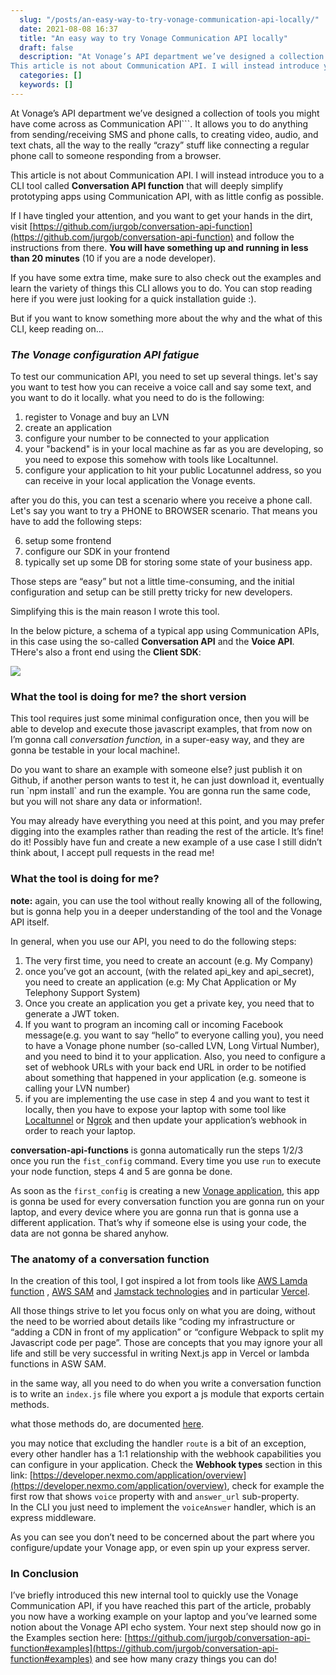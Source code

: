 ```yaml
---
  slug: "/posts/an-easy-way-to-try-vonage-communication-api-locally/"
  date: 2021-08-08 16:37
  title: "An easy way to try Vonage Communication API locally"
  draft: false
  description: "At Vonage’s API department we’ve designed a collection of tools you might have come across as Communication API. It allows you to do anything from sending/receiving SMS and phone calls, to creating video, audio, and text chats, all the way to the really “crazy” stuff like connecting a regular phone call to someone responding from a browser.
This article is not about Communication API. I will instead introduce you to a CLI tool called Conversation API Function that will deeply simplify prototyping apps using Communication API, with as little config as possible."
  categories: []
  keywords: []
---
```

At Vonage’s API department we’ve designed a collection of tools you might have come across as Communication API```. It allows you to do anything from sending/receiving SMS and phone calls, to creating video, audio, and text chats, all the way to the really “crazy” stuff like connecting a regular phone call to someone responding from a browser.

This article is not about Communication API. I will instead introduce you to a CLI tool called **Conversation API function** that will deeply simplify prototyping apps using Communication API, with as little config as possible.

If I have tingled your attention, and you want to get your hands in the dirt, visit [https://github.com/jurgob/conversation-api-function](https://github.com/jurgob/conversation-api-function) and follow the instructions from there. **You will have something up and running in less than 20 minutes** (10 if you are a node developer). 

If you have some extra time, make sure to also check out the examples and learn the variety of things this CLI allows you to do. You can stop reading here if you were just looking for a quick installation guide :).

But if you want to know something more about the why and the what of this CLI, keep reading on…

### ***The Vonage configuration API fatigue***

To test our communication API, you need to set up several things. let's say you want to test how you can receive a voice call and say some text, and you want to do it locally. what you need to do is the following:

1. register to Vonage and buy an LVN
2. create an application
3. configure your number to be connected to your application
4. your "backend" is in your local machine as far as you are developing, so you need to expose this somehow with tools like Localtunnel.
5. configure your application to hit your public Locatunnel address, so you can receive in your local application the Vonage events.

after you do this, you can test a scenario where you receive a phone call. 
Let's say you want to try a PHONE to BROWSER scenario. That means you have to add the following steps: 

6. setup some frontend
7. configure our SDK in your frontend
8. typically set up some DB for storing some state of your business app. 

Those steps are “easy” but not a little time-consuming, and the initial configuration and setup can be still pretty tricky for new developers.

Simplifying this is the main reason I wrote this tool.

In the below picture, a schema of a typical app using Communication APIs, in this case using the so-called **Conversation API** and the **Voice API**. THere's also a front end using the **Client SDK**:

![](https://developer.vonage.com/images/conversation-api/conv-app-setup.png)


### **What the tool is doing for me? the short version**

This tool requires just some minimal configuration once, then you will be able to develop and execute those javascript examples, that from now on I’m gonna call _conversation function,_ in a super-easy way, and they are gonna be testable in your local machine!.

Do you want to share an example with someone else? just publish it on Github, if another person wants to test it, he can just download it, eventually run \`npm install\` and run the example. You are gonna run the same code, but you will not share any data or information!.

You may already have everything you need at this point, and you may prefer digging into the examples rather than reading the rest of the article. It’s fine! do it! Possibly have fun and create a new example of a use case I still didn’t think about, I accept pull requests in the read me!

### **What the tool is doing for me?**

**note:** again, you can use the tool without really knowing all of the following, but is gonna help you in a deeper understanding of the tool and the Vonage API itself.

In general, when you use our API, you need to do the following steps:

1.  The very first time, you need to create an account (e.g. My Company)
2.  once you’ve got an account, (with the related api\_key and api\_secret), you need to create an application (e.g: My Chat Application or My Telephony Support System)
3.  Once you create an application you get a private key, you need that to generate a JWT token.
4.  If you want to program an incoming call or incoming Facebook message(e.g. you want to say “hello” to everyone calling you), you need to have a Vonage phone number (so-called LVN, Long Virtual Number), and you need to bind it to your application. Also, you need to configure a set of webhook URLs with your back end URL in order to be notified about something that happened in your application (e.g. someone is calling your LVN number)
5.  if you are implementing the use case in step 4 and you want to test it locally, then you have to expose your laptop with some tool like [Localtunnel](https://github.com/localtunnel/localtunnel) or [Ngrok](https://ngrok.com/) and then update your application’s webhook in order to reach your laptop.

**conversation-api-functions** is gonna automatically run the steps 1/2/3 once you run the `fist_config` command. Every time you use `run` to execute your node function, steps 4 and 5 are gonna be done.

As soon as the `first_config` is creating a new [Vonage application](https://developer.nexmo.com/application/overview), this app is gonna be used for every conversation function you are gonna run on your laptop, and every device where you are gonna run that is gonna use a different application. That’s why if someone else is using your code, the data are not gonna be shared anyhow.

### The anatomy of a conversation function

In the creation of this tool, I got inspired a lot from tools like [AWS Lamda function](https://docs.aws.amazon.com/lambda/latest/dg/welcome.html) , [AWS SAM](https://docs.aws.amazon.com/serverless-application-model/latest/developerguide/what-is-sam.html) and [Jamstack technologies](https://jamstack.org/) and in particular [Vercel](https://vercel.com/).

All those things strive to let you focus only on what you are doing, without the need to be worried about details like “coding my infrastructure or “adding a CDN in front of my application” or “configure Webpack to split my Javascript code per page”. Those are concepts that you may ignore your all life and still be very successful in writing Next.js app in Vercel or lambda functions in ASW SAM.

in the same way, all you need to do when you write a conversation function is to write an `index.js` file where you export a js module that exports certain methods.

what those methods do, are documented [here](https://github.com/jurgob/conversation-api-function/blob/main/template/index.js).

you may notice that excluding the handler `route` is a bit of an exception, every other handler has a 1:1 relationship with the webhook capabilities you can configure in your application. Check the **Webhook types** section in this link: [https://developer.nexmo.com/application/overview](https://developer.nexmo.com/application/overview), check for example the first row that shows `voice` property with and `answer_url` sub-property.   
In the CLI you just need to implement the `voiceAnswer` handler, which is an express middleware.

As you can see you don’t need to be concerned about the part where you configure/update your Vonage app, or even spin up your express server.

### In Conclusion

I’ve briefly introduced this new internal tool to quickly use the Vonage Communication API, if you have reached this part of the article, probably you now have a working example on your laptop and you’ve learned some notion about the Vonage API echo system. Your next step should now go in the Examples section here: [https://github.com/jurgob/conversation-api-function#examples](https://github.com/jurgob/conversation-api-function#examples) and see how many crazy things you can do!
  